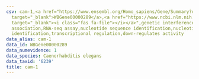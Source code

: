 ```yaml
---
csv: cam-1,<a href="https://www.ensembl.org/Homo_sapiens/Gene/Summary?db=core;g=WBGene00000289"
  target="_blank">WBGene00000289</a>,<a href="https://www.ncbi.nlm.nih.gov/pubmed/27496166"
  target="_blank"><i class="fas fa-file"></i></a>",genetic interference,functional
  association,RNA-seq assay,nucleotide sequence identification,nucleotide sequence
  identification,transcriptional regulation,down-regulates activity
data_alias: cam-1
data_id: WBGene00000289
data_numevidence: 1
data_species: Caenorhabditis elegans
data_taxid: '6239'
title: cam-1
---
```

